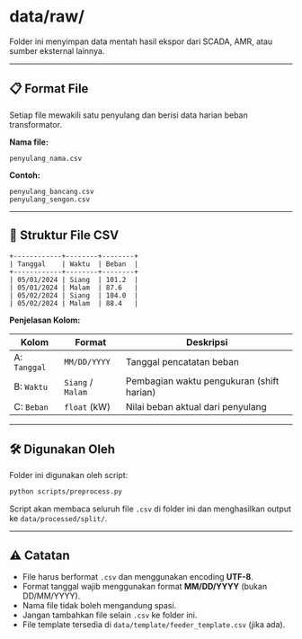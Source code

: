 # data/raw/

Folder ini menyimpan data mentah hasil ekspor dari SCADA, AMR, atau sumber eksternal lainnya.

---

## 📋 Format File

Setiap file mewakili satu penyulang dan berisi data harian beban transformator.

**Nama file:**
```
penyulang_nama.csv
```

**Contoh:**
```
penyulang_bancang.csv
penyulang_sengon.csv
```

---

## 🧾 Struktur File CSV

```
+------------+--------+--------+
| Tanggal    | Waktu  | Beban  |
+------------+--------+--------+
| 05/01/2024 | Siang  | 101.2  |
| 05/01/2024 | Malam  | 87.6   |
| 05/02/2024 | Siang  | 104.0  |
| 05/02/2024 | Malam  | 88.4   |
```

**Penjelasan Kolom:**

| Kolom  | Format       | Deskripsi                                         |
|--------|--------------|---------------------------------------------------|
| A: `Tanggal` | `MM/DD/YYYY` | Tanggal pencatatan beban                     |
| B: `Waktu`   | `Siang` / `Malam` | Pembagian waktu pengukuran (shift harian) |
| C: `Beban`   | `float` (kW)   | Nilai beban aktual dari penyulang           |

---

## 🛠️ Digunakan Oleh

Folder ini digunakan oleh script:

```bash
python scripts/preprocess.py
```

Script akan membaca seluruh file `.csv` di folder ini dan menghasilkan output ke `data/processed/split/`.

---

## ⚠️ Catatan

- File harus berformat `.csv` dan menggunakan encoding **UTF-8**.
- Format tanggal wajib menggunakan format **MM/DD/YYYY** (bukan DD/MM/YYYY).
- Nama file tidak boleh mengandung spasi.
- Jangan tambahkan file selain `.csv` ke folder ini.
- File template tersedia di `data/template/feeder_template.csv` (jika ada).
